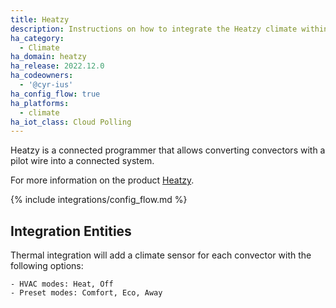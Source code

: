 ```yaml
---
title: Heatzy
description: Instructions on how to integrate the Heatzy climate within Home Assistant.
ha_category:
  - Climate
ha_domain: heatzy
ha_release: 2022.12.0
ha_codeowners:
  - '@cyr-ius'
ha_config_flow: true
ha_platforms:
  - climate
ha_iot_class: Cloud Polling
---
```


Heatzy is a connected programmer that allows converting convectors with a pilot wire into a connected system.

For more information on the product [Heatzy](https://heatzy.com/).

{% include integrations/config_flow.md %}

## Integration Entities

Thermal integration will add a climate sensor for each convector with the following options:

    - HVAC modes: Heat, Off
    - Preset modes: Comfort, Eco, Away
